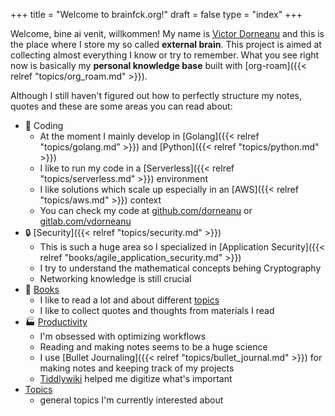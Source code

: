 +++
title = "Welcome to brainfck.org!"
draft = false
type = "index"
+++

Welcome, bine ai venit, willkommen! My name is [Victor Dorneanu](https://dornea.nu) and this is the place where I store my so called **external brain**. This project is aimed at collecting almost everything I know or try to remember. What you see right now is basically my **personal knowledge base** built with [org-roam]({{< relref "topics/org_roam.md" >}}).

Although I still haven't figured out how to perfectly structure my notes, quotes and these are some areas you can read about:

-   🧰 Coding
    -   At the moment I mainly develop in [Golang]({{< relref "topics/golang.md" >}}) and [Python]({{< relref "topics/python.md" >}})
    -   I like to run my code in a [Serverless]({{< relref "topics/serverless.md" >}}) environment
    -   I like solutions which scale up especially in an [AWS]({{< relref "topics/aws.md" >}}) context
    -   You can check my code at [github.com/dorneanu](https://github.com/dorneanu) or [gitlab.com/vdorneanu](https://gitlab.com/vdorneanu)
-   🔒 [Security]({{< relref "topics/security.md" >}})
    -   This is such a huge area so I specialized in [Application Security]({{< relref "books/agile_application_security.md" >}})
    -   I try to understand the mathematical concepts behing Cryptography
    -   Networking knowledge is still crucial
-   📖 [Books](/books)
    -   I like to read a lot and about different [topics](/topics)
    -   I like to collect quotes and thoughts from materials I read
-   🏭 [Productivity](/tags/productivity)
    -   I'm obsessed with optimizing workflows
    -   Reading and making notes seems to be a huge science
    -   I use [Bullet Journaling]({{< relref "topics/bullet_journal.md" >}}) for making notes and keeping track of my projects
    -   [Tiddlywiki](https://tw5.brainfck.org) helped me digitize what's important
-   [Topics](/topics)
    -   general topics I'm currently interested about
